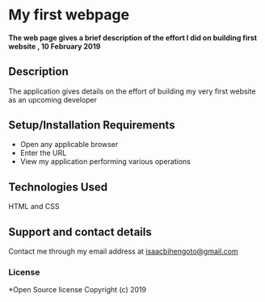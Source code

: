 # My first webpage

#### The web page gives a brief description of the effort I did on building first website , 10 February 2019

## Description

The application gives details on the effort of building my very first website as an upcoming developer

## Setup/Installation Requirements

- Open any applicable browser
- Enter the URL
- View my application performing various operations

## Technologies Used

HTML and CSS

## Support and contact details

Contact me through my email address at isaacbihengoto@gmail.com

### License

\*Open Source license
Copyright (c) 2019
